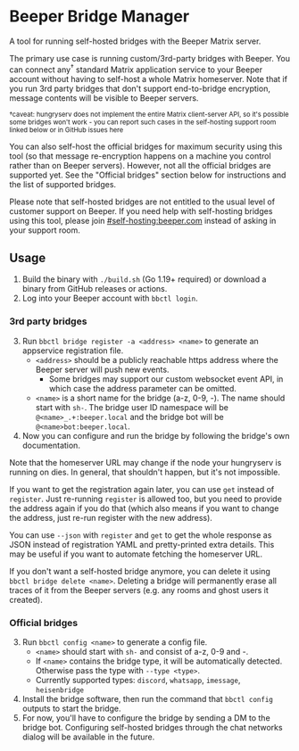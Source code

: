 # Beeper Bridge Manager
A tool for running self-hosted bridges with the Beeper Matrix server.

The primary use case is running custom/3rd-party bridges with Beeper. You can
connect any<sup>†</sup> standard Matrix application service to your Beeper
account without having to self-host a whole Matrix homeserver. Note that if you
run 3rd party bridges that don't support end-to-bridge encryption, message
contents will be visible to Beeper servers.

<sub>†caveat: hungryserv does not implement the entire Matrix client-server API, so
it's possible some bridges won't work - you can report such cases in the
self-hosting support room linked below or in GitHub issues here</sub>

You can also self-host the official bridges for maximum security using this
tool (so that message re-encryption happens on a machine you control rather
than on Beeper servers). However, not all the official bridges are supported
yet. See the "Official bridges" section below for instructions and the list of
supported bridges.

Please note that self-hosted bridges are not entitled to the usual level of
customer support on Beeper. If you need help with self-hosting bridges using
this tool, please join [#self-hosting:beeper.com] instead of asking in your
support room.

[#self-hosting:beeper.com]: https://matrix.to/#/#self-hosting:beeper.com

## Usage
1. Build the binary with `./build.sh` (Go 1.19+ required) or download a binary
   from GitHub releases or actions.
2. Log into your Beeper account with `bbctl login`.

### 3rd party bridges
3. Run `bbctl bridge register -a <address> <name>` to generate an appservice
   registration file.
   * `<address>` should be a publicly reachable https address where the Beeper
     server will push new events.
     * Some bridges may support our custom websocket event API, in which case
       the address parameter can be omitted.
   * `<name>` is a short name for the bridge (a-z, 0-9, -). The name should
     start with `sh-`. The bridge user ID namespace will be `@<name>_.+:beeper.local`
     and the bridge bot will be `@<name>bot:beeper.local`.
4. Now you can configure and run the bridge by following the bridge's own
   documentation.

Note that the homeserver URL may change if the node your hungryserv is running
on dies. In general, that shouldn't happen, but it's not impossible.

If you want to get the registration again later, you can use `get` instead of
`register`. Just re-running `register` is allowed too, but you need to provide
the address again if you do that (which also means if you want to change the
address, just re-run register with the new address).

You can use `--json` with `register` and `get` to get the whole response as
JSON instead of registration YAML and pretty-printed extra details. This may be
useful if you want to automate fetching the homeserver URL.

If you don't want a self-hosted bridge anymore, you can delete it using `bbctl bridge delete <name>`.
Deleting a bridge will permanently erase all traces of it from the Beeper servers
(e.g. any rooms and ghost users it created).

### Official bridges
3. Run `bbctl config <name>` to generate a config file.
   * `<name>`  should start with `sh-` and consist of a-z, 0-9 and -.
   * If `<name>` contains the bridge type, it will be automatically detected.
     Otherwise pass the type with `--type <type>`.
   * Currently supported types: `discord`, `whatsapp`, `imessage`, `heisenbridge`
4. Install the bridge software, then run the command that `bbctl config`
   outputs to start the bridge.
5. For now, you'll have to configure the bridge by sending a DM to the bridge
   bot. Configuring self-hosted bridges through the chat networks dialog will
   be available in the future.
